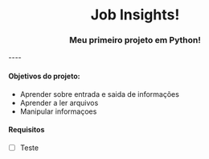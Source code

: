 
<h1 align="center">Job Insights!</h1>

<h3 align="center"> Meu primeiro projeto em Python! </h3>
----
<h4> Objetivos do projeto: </h4>
    <ul> 
        <li> Aprender sobre entrada e saida de informações  </li>
        <li> Aprender a ler arquivos </li>
        <li> Manipular informaçoes </li>
    </ul>
   

#### Requisitos
 - [ ] Teste
    




